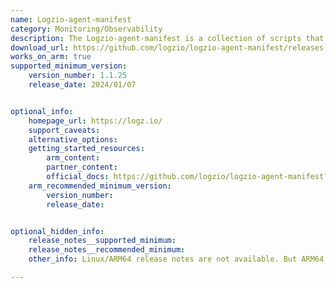 ```yaml
---
name: Logzio-agent-manifest
category: Monitoring/Observability
description: The Logzio-agent-manifest is a collection of scripts that helps users to send logs, performance data and error tracking information from their applications to Logz.io for analysis and storage.
download_url: https://github.com/logzio/logzio-agent-manifest/releases
works_on_arm: true
supported_minimum_version:
    version_number: 1.1.25
    release_date: 2024/01/07


optional_info:
    homepage_url: https://logz.io/
    support_caveats:
    alternative_options:
    getting_started_resources:
        arm_content:
        partner_content:
        official_docs: https://github.com/logzio/logzio-agent-manifest?tab=readme-ov-file#running-the-agent-script
    arm_recommended_minimum_version:
        version_number:
        release_date:


optional_hidden_info:
    release_notes__supported_minimum:
    release_notes__recommended_minimum:
    other_info: Linux/ARM64 release notes are not available. But ARM64 support was introduced in version v1.1.25, as indicated in the corresponding [PR](https://github.com/logzio/logzio-agent-manifest/pull/148). Version 1.1.25 has been built successfully on the Neoverse N1.

---
```


